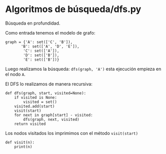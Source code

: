 
# Algoritmos de búsqueda/dfs.py
Búsqueda en profundidad.

Como entrada tenemos el modelo de grafo:  
 ~~~~
 graph = {'A': set(['C', 'B']),  
        'B': set(['A', 'D', 'E']),  
         'C': set(['A']),  
         'D': set(['B']),  
         'E': set(['B'])}  
~~~~

Luego realizamos la búsqueda:  `dfs(graph, 'A')` esta ejecución empieza en el nodo `A`.

El DFS lo realizamos de manera recursiva:
~~~~
def dfs(graph, start, visited=None):  
    if visited is None:  
        visited = set()  
    visited.add(start)  
    visit(start)  
    for next in graph[start] - visited:  
        dfs(graph, next, visited)  
    return visited  
~~~~

Los nodos visitados los imprimimos con el método `visit(start)`  
~~~~
def visit(n):  
    print(n)
~~~~

